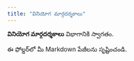```yaml
---
title: "వినియోగ మార్గదర్శకాలు"
---
```


**వినియోగ మార్గదర్శకాలు** విభాగానికి స్వాగతం.

ఈ ఫోల్డర్‌లో మీ Markdown పేజీలను సృష్టించండి.

